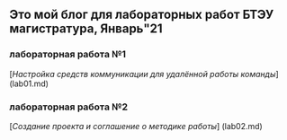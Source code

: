 ## Это мой блог для лабораторных работ БТЭУ магистратура, Январь"21

### лабораторная работа №1
[*Настройка средств коммуникации для удалённой работы команды*] (lab01.md)

### лабораторная работа №2
[*Создание проекта  и соглашение о методике работы*] (lab02.md)

